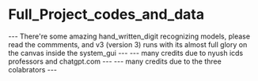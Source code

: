 # Full_Project_codes_and_data
--- There're some amazing hand_written_digit recognizing models, please read the commments, and v3 (version 3) runs with its almost full glory on the canvas inside the system_gui ---
--- many credits due to nyush icds professors and chatgpt.com ---
--- many credits due to the three colabrators ---
